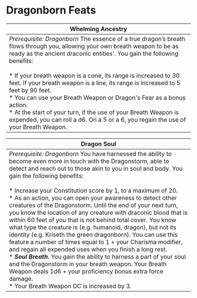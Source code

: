 Dragonborn Feats
================

| Whelming Ancestry |
| --- |
| _Prerequisite: Dragonborn_  The essence of a true dragon’s breath flows through you, allowing your own breath weapon to be as ready as the ancient draconic entities'. You gain the following benefits:<br><br>* If your breath weapon is a cone, its range is increased to 30 feet. If your breath weapon is a line, its range is increased to 5 feet by 90 feet.<br>* You can use your Breath Weapon or Dragon's Fear as a bonus action.<br>* At the start of your turn, if the use of your Breath Weapon is expended, you can roll a d6. On a 5 or a 6, you regain the use of your Breath Weapon. |

| Dragon Soul |
| --- |
| _Prerequisite: Dragonborn_  You have harnessed the ability to become even more in touch with the Dragonstorm, able to detect and reach out to those akin to you in soul and body. You gain the following benefits:<br><br>* Increase your Constitution score by 1, to a maximum of 20.<br>* As an action, you can open your awareness to detect other creatures of the Dragonstorm. Until the end of your next turn, you know the location of any creature with draconic blood that is within 60 feet of you that is not behind total cover. You know what type the creature is (e.g. humanoid, dragon), but not its identity (e.g. Kriseth the green dragonborn). You can use this feature a number of times equal to 1 + your Charisma modifier, and regain all expended uses when you finish a long rest.<br>* **_Soul Breath._** You gain the ability to harness a part of your soul and the Dragonstorm in your breath weapon. Your Breath Weapon deals 1d6 + your proficiency bonus extra force damage.<br>* Your Breath Weapon DC is increased by 3. |


